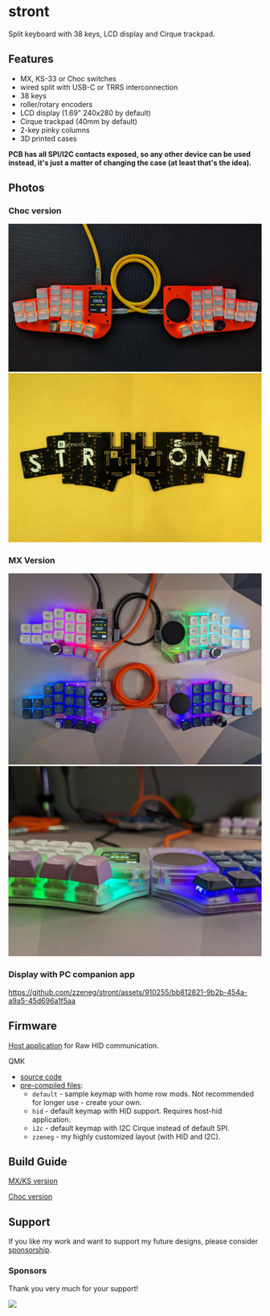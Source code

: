 # stront

Split keyboard with 38 keys, LCD display and Cirque trackpad.

## Features

- MX, KS-33 or Choc switches
- wired split with USB-C or TRRS interconnection
- 38 keys
- roller/rotary encoders
- LCD display (1.69" 240x280 by default)
- Cirque trackpad (40mm by default)
- 2-key pinky columns
- 3D printed cases

**PCB has all SPI/I2C contacts exposed, so any other device can be used instead, it's just a matter of changing the case (at least that's the idea).**

## Photos

### Choc version

![](./images/top.jpg)
![](./images/pcb.jpg)

### MX Version

![](./images/mx.jpg)
![](./images/mx3.jpg)

### Display with PC companion app

https://github.com/zzeneg/stront/assets/910255/bb812821-9b2b-454a-a9a5-45d696a1f5aa

## Firmware

[Host application](https://github.com/zzeneg/qmk-hid-host) for Raw HID communication.

QMK
- [source code](https://github.com/qmk/qmk_firmware/tree/master/keyboards/stront)
- [pre-compiled files](./firmware/qmk/):
  - `default` - sample keymap with home row mods. Not recommended for longer use - create your own.
  - `hid` - default keymap with HID support. Requires host-hid application.
  - `i2c` - default keymap with I2C Cirque instead of default SPI.
  - `zzeneg` - my highly customized layout (with HID and I2C).

## Build Guide

[MX/KS version](./build-guide/mx/readme.md)

[Choc version](./build-guide/choc/readme.md)

## Support

If you like my work and want to support my future designs, please consider [sponsorship](https://github.com/sponsors/zzeneg).

### Sponsors

Thank you very much for your support!

<a href="https://shop.beekeeb.com" target="_blank"><img src="https://beekeeb.com/beekeeb-logo.png" align="left" width="200" ></a>
